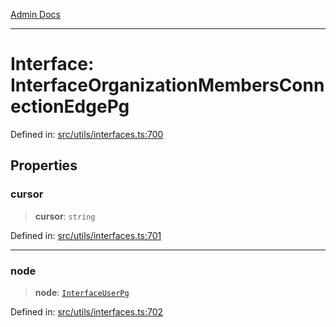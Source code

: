 [Admin Docs](/)

***

# Interface: InterfaceOrganizationMembersConnectionEdgePg

Defined in: [src/utils/interfaces.ts:700](https://github.com/PalisadoesFoundation/talawa-admin/blob/main/src/utils/interfaces.ts#L700)

## Properties

### cursor

> **cursor**: `string`

Defined in: [src/utils/interfaces.ts:701](https://github.com/PalisadoesFoundation/talawa-admin/blob/main/src/utils/interfaces.ts#L701)

***

### node

> **node**: [`InterfaceUserPg`](InterfaceUserPg.md)

Defined in: [src/utils/interfaces.ts:702](https://github.com/PalisadoesFoundation/talawa-admin/blob/main/src/utils/interfaces.ts#L702)
